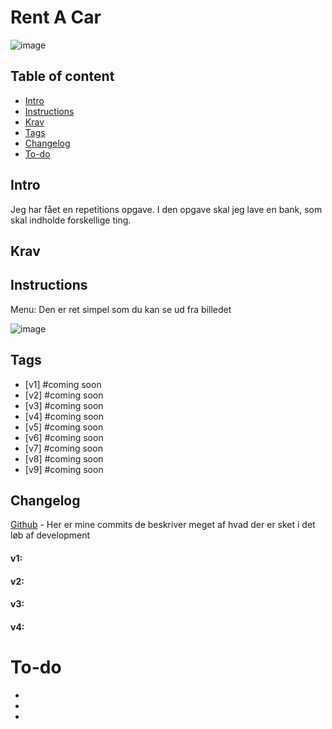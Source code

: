 # Rent A Car
![image]()



## Table of content
* [Intro](#Intro)
* [Instructions](#Instructions)
* [Krav](#Krav)
* [Tags](#Tags)
* [Changelog](#Changelog)
* [To-do](#To-do)





## Intro


Jeg har fået en repetitions opgave.
I den opgave skal jeg lave en bank, som skal indholde forskellige ting.







## Krav 

<ul>

 </ul>












## Instructions

Menu: Den er ret simpel som du kan se ud fra billedet

![image]()



## Tags

* [v1] #coming soon
* [v2] #coming soon
* [v3] #coming soon
* [v4] #coming soon
* [v5] #coming soon
* [v6] #coming soon
* [v7] #coming soon
* [v8] #coming soon
* [v9] #coming soon

## Changelog
[Github](https://github.com/failbreak/Rent-A-Car/commits/Development) - Her er mine commits de beskriver meget af hvad der er sket i det løb af development

#### v1:


#### v2:


#### v3: 


#### v4: 





# To-do

*
*
*
